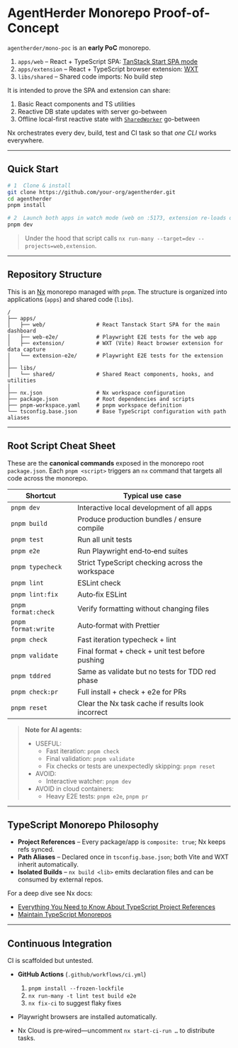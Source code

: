 # AgentHerder Monorepo Proof-of-Concept

`agentherder/mono-poc` is an **early PoC** monorepo.

1. `apps/web` – React + TypeScript SPA: [TanStack Start SPA mode](https://tanstack.com/start/latest/docs/framework/react/spa-mode)
2. `apps/extension` – React + TypeScript browser extension: [WXT](https://wxt.dev/guide/essentials/project-structure.html)
3. `libs/shared` – Shared code imports: No build step

It is intended to prove the SPA and extension can share:

1. Basic React components and TS utilities
2. Reactive DB state updates with server go-between
3. Offline local-first reactive state with [`SharedWorker`](https://developer.mozilla.org/en-US/docs/Web/API/SharedWorker) go-between

Nx orchestrates every dev, build, test and CI task so that _one CLI_ works everywhere.

---

## Quick Start

```bash
# 1  Clone & install
git clone https://github.com/your‑org/agentherder.git
cd agentherder
pnpm install

# 2  Launch both apps in watch mode (web on :5173, extension re‑loads on change)
pnpm dev
```

> Under the hood that script calls
> `nx run-many --target=dev --projects=web,extension`.

---

## Repository Structure

This is an [Nx](https://nx.dev) monorepo managed with `pnpm`. The structure is organized into applications (`apps`) and shared code (`libs`).

```
/
├── apps/
│   ├── web/                # React Tanstack Start SPA for the main dashboard
│   ├── web-e2e/            # Playwright E2E tests for the web app
│   ├── extension/          # WXT (Vite) React browser extension for data capture
│   └── extension-e2e/      # Playwright E2E tests for the extension
│
├── libs/
│   └── shared/             # Shared React components, hooks, and utilities
│
├── nx.json                 # Nx workspace configuration
├── package.json            # Root dependencies and scripts
├── pnpm-workspace.yaml     # pnpm workspace definition
└── tsconfig.base.json      # Base TypeScript configuration with path aliases
```

---

## Root Script Cheat Sheet

These are the **canonical commands** exposed in the monorepo root
`package.json`. Each `pnpm <script>` triggers an `nx` command that targets
all code across the monorepo.

| Shortcut            | Typical use case                                  |
| ------------------- | ------------------------------------------------- |
| `pnpm dev`          | Interactive local development of all apps         |
| `pnpm build`        | Produce production bundles / ensure compile       |
| `pnpm test`         | Run all unit tests                                |
| `pnpm e2e`          | Run Playwright end‑to‑end suites                  |
| `pnpm typecheck`    | Strict TypeScript checking across the workspace   |
| `pnpm lint`         | ESLint check                                      |
| `pnpm lint:fix`     | Auto‑fix ESLint                                   |
| `pnpm format:check` | Verify formatting without changing files          |
| `pnpm format:write` | Auto‑format with Prettier                         |
| `pnpm check`        | Fast iteration typecheck + lint                   |
| `pnpm validate`     | Final format + check + unit test before pushing   |
| `pnpm tddred`       | Same as validate but no tests for TDD red phase   |
| `pnpm check:pr`     | Full install + check + e2e for PRs                |
| `pnpm reset`        | Clear the Nx task cache if results look incorrect |

> **Note for AI agents:**
>
> - USEFUL:
>   - Fast iteration: `pnpm check`
>   - Final validation: `pnpm validate`
>   - Fix checks or tests are unexpectedly skipping: `pnpm reset`
> - AVOID:
>   - Interactive watcher: `pnpm dev`
> - AVOID in cloud containers:
>   - Heavy E2E tests: `pnpm e2e`, `pnpm pr`

---

## TypeScript Monorepo Philosophy

- **Project References** – Every package/app is `composite: true`; Nx keeps refs synced.
- **Path Aliases** – Declared once in `tsconfig.base.json`; both Vite and WXT inherit automatically.
- **Isolated Builds** – `nx build <lib>` emits declaration files and can be consumed by external repos.

For a deep dive see Nx docs:

- [Everything You Need to Know About TypeScript Project References](https://nx.dev/blog/typescript-project-references)
- [Maintain TypeScript Monorepos](https://nx.dev/features/maintain-ts-monorepos)

---

## Continuous Integration

CI is scaffolded but untested.

- **GitHub Actions** (`.github/workflows/ci.yml`)
  1. `pnpm install --frozen-lockfile`
  2. `nx run-many -t lint test build e2e`
  3. `nx fix-ci` to suggest flaky fixes

- Playwright browsers are installed automatically.
- Nx Cloud is pre‑wired—uncomment `nx start-ci-run …` to distribute tasks.
